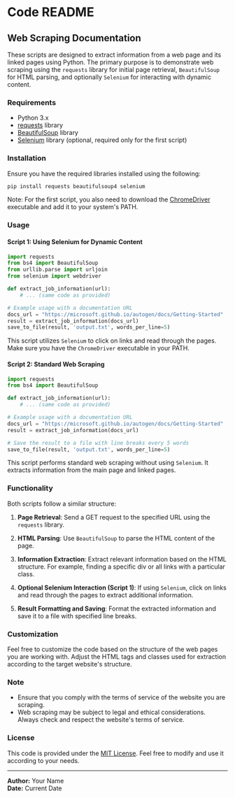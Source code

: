 # Code README

## Web Scraping Documentation

These scripts are designed to extract information from a web page and its linked pages using Python. The primary purpose is to demonstrate web scraping using the `requests` library for initial page retrieval, `BeautifulSoup` for HTML parsing, and optionally `Selenium` for interacting with dynamic content.

### Requirements
- Python 3.x
- [requests](https://docs.python-requests.org/en/master/) library
- [BeautifulSoup](https://www.crummy.com/software/BeautifulSoup/) library
- [Selenium](https://www.selenium.dev/documentation/en/) library (optional, required only for the first script)

### Installation

Ensure you have the required libraries installed using the following:

```bash
pip install requests beautifulsoup4 selenium
```

Note: For the first script, you also need to download the [ChromeDriver](https://sites.google.com/chromium.org/driver/) executable and add it to your system's PATH.

### Usage

#### Script 1: Using Selenium for Dynamic Content

```python
import requests
from bs4 import BeautifulSoup
from urllib.parse import urljoin
from selenium import webdriver

def extract_job_information(url):
    # ... (same code as provided)

# Example usage with a documentation URL
docs_url = "https://microsoft.github.io/autogen/docs/Getting-Started"
result = extract_job_information(docs_url)
save_to_file(result, 'output.txt', words_per_line=5)
```

This script utilizes `Selenium` to click on links and read through the pages. Make sure you have the `ChromeDriver` executable in your PATH.

#### Script 2: Standard Web Scraping

```python
import requests
from bs4 import BeautifulSoup

def extract_job_information(url):
    # ... (same code as provided)

# Example usage with a documentation URL
docs_url = "https://microsoft.github.io/autogen/docs/Getting-Started"
result = extract_job_information(docs_url)

# Save the result to a file with line breaks every 5 words
save_to_file(result, 'output.txt', words_per_line=5)
```

This script performs standard web scraping without using `Selenium`. It extracts information from the main page and linked pages.

### Functionality

Both scripts follow a similar structure:

1. **Page Retrieval**: Send a GET request to the specified URL using the `requests` library.

2. **HTML Parsing**: Use `BeautifulSoup` to parse the HTML content of the page.

3. **Information Extraction**: Extract relevant information based on the HTML structure. For example, finding a specific div or all links with a particular class.

4. **Optional Selenium Interaction (Script 1)**: If using `Selenium`, click on links and read through the pages to extract additional information.

5. **Result Formatting and Saving**: Format the extracted information and save it to a file with specified line breaks.

### Customization

Feel free to customize the code based on the structure of the web pages you are working with. Adjust the HTML tags and classes used for extraction according to the target website's structure.

### Note

- Ensure that you comply with the terms of service of the website you are scraping.
- Web scraping may be subject to legal and ethical considerations. Always check and respect the website's terms of service.

### License

This code is provided under the [MIT License](LICENSE). Feel free to modify and use it according to your needs.

---

**Author:** Your Name  
**Date:** Current Date